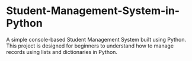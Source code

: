 # Student-Management-System-in-Python
A simple console-based Student Management System built using Python. This project is designed for beginners to understand how to manage records using lists and dictionaries in Python.
